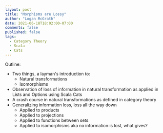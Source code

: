 ```yaml
---
layout: post
title: "Morphisms are Lossy"
author: "Logan McGrath"
date: 2021-06-18T18:02:00-07:00
comments: false
published: false
tags:
  - Category Theory
  - Scala
  - Cats
---
```


Outline:
* Two things, a layman's introduction to:
  * Natural transformations
  * Isomorphisms
* Observation of loss of information in natural transformation as applied in Lists and Options using Scala Cats
* A crash course in natural transformations as defined in category theory
* Generalizing information loss, loss all the way down
  * Applied to products
  * Applied to projections
  * Applied to functions between sets
  * Applied to isomorphisms aka no information is lost, what gives?
